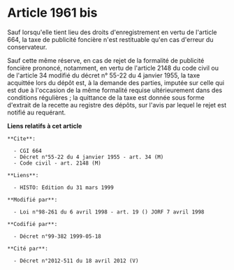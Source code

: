 # Article 1961 bis

Sauf lorsqu'elle tient lieu des droits d'enregistrement en vertu de l'article 664, la taxe de publicité foncière n'est
restituable qu'en cas d'erreur du conservateur. 

Sauf cette même réserve, en cas de rejet de la formalité de publicité foncière prononcé, notamment, en vertu de l'article
2148 du code civil ou de l'article 34 modifié du décret n° 55-22 du 4 janvier 1955, la taxe acquittée lors du dépôt est, à la
demande des parties, imputée sur celle qui est due à l'occasion de la même formalité requise ultérieurement dans des
conditions régulières ; la quittance de la taxe est donnée sous forme d'extrait de la recette au registre des dépôts, sur
l'avis par lequel le rejet est notifié au requérant.

**Liens relatifs à cet article**

	**Cite**:

	  - CGI 664
	  - Décret n°55-22 du 4 janvier 1955 - art. 34 (M)
	  - Code civil - art. 2148 (M)

	**Liens**:

	  - HISTO: Edition du 31 mars 1999

	**Modifié par**:

	  - Loi n°98-261 du 6 avril 1998 - art. 19 () JORF 7 avril 1998

	**Codifié par**:

	  - Décret n°99-382 1999-05-18

	**Cité par**:

	  - Décret n°2012-511 du 18 avril 2012 (V)
